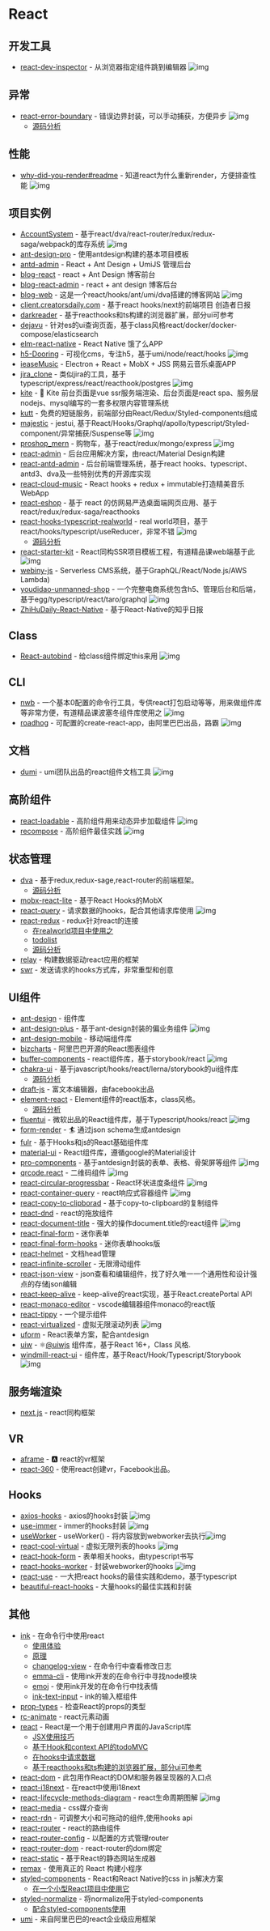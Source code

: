 # React


## 开发工具

- [react-dev-inspector](https://github.com/zthxxx/react-dev-inspector) - 从浏览器指定组件跳到编辑器 ![img](https://img.shields.io/github/stars/zthxxx/react-dev-inspector)


## 异常

- [react-error-boundary](https://github.com/bvaughn/react-error-boundary) - 错误边界封装，可以手动捕获，方便异步 ![img](https://img.shields.io/github/stars/bvaughn/react-error-boundary)
    - [源码分析](https://github.com/FunnyLiu/react-error-boundary/tree/readsource)
## 性能

- [why-did-you-render#readme](https://github.com/welldone-software/why-did-you-render#readme) - 知道react为什么重新render，方便排查性能 ![img](https://img.shields.io/github/stars/welldone-software/why-did-you-render#readme)

## 项目实例

- [AccountSystem](https://github.com/yvanwangl/AccountSystem) - 基于react/dva/react-router/redux/redux-saga/webpack的库存系统 ![img](https://img.shields.io/github/stars/yvanwangl/AccountSystem)
- [ant-design-pro](https://github.com/ant-design/ant-design-pro) - 使用antdesign构建的基本项目模板
- [antd-admin](https://github.com/zuiidea/antd-admin) - React + Ant Design + UmiJS 管理后台
- [blog-react](https://github.com/biaochenxuying/blog-react) - react + Ant Design 博客前台
- [blog-react-admin](https://github.com/biaochenxuying/blog-react-admin) - react + ant design 博客后台
- [blog-web](https://github.com/immisso/blog-web) - 这是一个react/hooks/ant/umi/dva搭建的博客网站 ![img](https://img.shields.io/github/stars/immisso/blog-web)
- [client.creatorsdaily.com](https://github.com/creatorsdaily/client.creatorsdaily.com) - 基于react hooks/next的前端项目 创造者日报
- [darkreader](https://github.com/darkreader/darkreader) - 基于reacthooks和ts构建的浏览器扩展，部分ui可参考
- [dejavu](https://github.com/appbaseio/dejavu) - 针对es的ui查询页面，基于class风格react/docker/docker-compose/elasticsearch
- [elm-react-native](https://github.com/stoneWeb/elm-react-native) - React Native 饿了么APP
- [h5-Dooring](https://github.com/MrXujiang/h5-Dooring) - 可视化cms，专注h5，基于umi/node/react/hooks ![img](https://img.shields.io/github/stars/MrXujiang/h5-Dooring)
- [ieaseMusic](https://github.com/trazyn/ieaseMusic) - Electron + React + MobX + JSS 网易云音乐桌面APP
- [jira_clone](https://github.com/oldboyxx/jira_clone) - 类似jira的工具，基于typescript/express/react/reacthook/postgres ![img](https://img.shields.io/github/stars/oldboyxx/jira_clone)
- [kite](https://github.com/maoxiaoquan/kite) - <g-emoji class="g-emoji" alias="palm_tree" fallback-src="https://github.githubassets.com/images/icons/emoji/unicode/1f334.png">🌴</g-emoji> Kite 前台页面是vue ssr服务端渲染、后台页面是react spa、服务层nodejs、mysql编写的一套多权限内容管理系统
- [kutt](https://github.com/thedevs-network/kutt) - 免费的短链服务，前端部分由React/Redux/Styled-components组成
- [majestic](https://github.com/Raathigesh/majestic) -  jestui, 基于React/Hooks/Graphql/apollo/typescript/Styled-component/异常捕获/Suspense等 ![img](https://img.shields.io/github/stars/Raathigesh/majestic)
- [proshop_mern](https://github.com/bradtraversy/proshop_mern) - 购物车，基于react/redux/mongo/express ![img](https://img.shields.io/github/stars/bradtraversy/proshop_mern)
- [react-admin](https://github.com/marmelab/react-admin) - 后台应用解决方案，由react/Material Design构建
- [react-antd-admin](https://github.com/liuguanhua/react-antd-admin) - 后台前端管理系统，基于react hooks、typescript、antd3、dva及一些特别优秀的开源库实现
- [react-cloud-music](https://github.com/sanyuan0704/react-cloud-music) - React hooks + redux + immutable打造精美音乐WebApp
- [react-eshop](https://github.com/layverns/react-eshop) - 基于 react 的仿网易严选桌面端网页应用、基于react/redux/redux-saga/reacthooks
- [react-hooks-typescript-realworld](https://github.com/chagweyh/react-hooks-typescript-realworld) - real world项目，基于react/hooks/typescript/useReducer，非常不错 ![img](https://img.shields.io/github/stars/chagweyh/react-hooks-typescript-realworld)
    - [源码分析](https://github.com/FunnyLiu/react-hooks-typescript-realworld/tree/readsource)
- [react-starter-kit](https://github.com/kriasoft/react-starter-kit) - React同构SSR项目模板工程，有道精品课web端基于此 ![img](https://img.shields.io/github/stars/kriasoft/react-starter-kit)
- [webiny-js](https://github.com/webiny/webiny-js) - Serverless CMS系统，基于GraphQL/React/Node.js/AWS Lambda)
- [youdidao-unmanned-shop](https://github.com/lay-zhou/youdidao-unmanned-shop) - 一个完整电商系统包含h5、管理后台和后端，基于egg/typescript/react/taro/graphql ![img](https://img.shields.io/github/stars/lay-zhou/youdidao-unmanned-shop)
- [ZhiHuDaily-React-Native](https://github.com/race604/ZhiHuDaily-React-Native) - 基于React-Native的知乎日报


## Class

- [React-autobind](https://github.com/cassiozen/React-autobind) - 给class组件绑定this来用 ![img](https://img.shields.io/github/stars/cassiozen/React-autobind)

## CLI

- [nwb](https://github.com/insin/nwb) - 一个基本0配置的命令行工具，专供react打包启动等等，用来做组件库等非常方便，有道精品课波塞冬组件库使用之 ![img](https://img.shields.io/github/stars/insin/nwb)
- [roadhog](https://github.com/sorrycc/roadhog) - 可配置的create-react-app，由阿里巴巴出品，路霸 ![img](https://img.shields.io/github/stars/sorrycc/roadhog)


## 文档

- [dumi](https://github.com/umijs/dumi) - umi团队出品的react组件文档工具 ![img](https://img.shields.io/github/stars/umijs/dumi)

## 高阶组件

- [react-loadable](https://github.com/jamiebuilds/react-loadable) - 高阶组件用来动态异步加载组件 ![img](https://img.shields.io/github/stars/jamiebuilds/react-loadable)
- [recompose](https://github.com/acdlite/recompose) - 高阶组件最佳实践 ![img](https://img.shields.io/github/stars/acdlite/recompose)

## 状态管理

- [dva](https://github.com/dvajs/dva) - 基于redux,redux-sage,react-router的前端框架。
    - [源码分析](https://github.com/FunnyLiu/dva/tree/readsource)
- [mobx-react-lite](https://github.com/mobxjs/mobx-react-lite) - 基于React Hooks的MobX
- [react-query](https://github.com/tannerlinsley/react-query) - 请求数据的hooks，配合其他请求库使用 ![img](https://img.shields.io/github/stars/tannerlinsley/react-query)
- [react-redux](https://www.npmjs.com/package/react-redux) - redux针对react的连接
    - [在realworld项目中使用之](https://github.com/FunnyLiu/react-redux-realworld-example-app/blob/master/src/index.js#L2)
    - [todolist](https://github.com/FunnyLiu/reduxDemo/blob/master/todolist/app.js)
    - [源码分析](https://github.com/FunnyLiu/react-redux/tree/readsource)
- [relay](https://github.com/facebook/relay) - 构建数据驱动react应用的框架
- [swr](https://github.com/zeit/swr) - 发送请求的hooks方式库，非常重型和创意

## UI组件

- [ant-design](https://github.com/ant-design/ant-design) - 组件库
- [ant-design-plus](https://github.com/alitajs/ant-design-plus) - 基于ant-design封装的偏业务组件 ![img](https://img.shields.io/github/stars/alitajs/ant-design-plus)
- [ant-design-mobile](https://github.com/ant-design/ant-design-mobile/) - 移动端组件库
- [bizcharts](https://github.com/alibaba/BizCharts) - 阿里巴巴开源的React图表组件
- [buffer-components](https://github.com/bufferapp/buffer-components) - react组件库，基于storybook/react  ![img](https://img.shields.io/github/stars/bufferapp/buffer-components)
- [chakra-ui](https://github.com/chakra-ui/chakra-ui) - 基于javascript/hooks/react/lerna/storybook的ui组件库
    - [源码分析](https://github.com/FunnyLiu/chakra-ui/tree/readsource)
- [draft-js](https://github.com/facebook/draft-js) - 富文本编辑器，由facebook出品
- [element-react](https://github.com/ElemeFE/element-react) - Element组件的react版本，class风格。
    - [源码分析](https://github.com/FunnyLiu/element-react/tree/readsource)
- [fluentui](https://github.com/microsoft/fluentui) - 微软出品的React组件库，基于Typescript/hooks/react ![img](https://img.shields.io/github/stars/microsoft/fluentui)
- [form-render](https://github.com/alibaba/form-render) - <g-emoji class="g-emoji" alias="surfing_man" fallback-src="https://github.githubassets.com/images/icons/emoji/unicode/1f3c4.png">🏄</g-emoji> 通过json schema生成antdesign
- [fulr](https://github.com/Chalarangelo/furl) - 基于Hooks和js的React基础组件库
- [material-ui](https://github.com/mui-org/material-ui) - React组件库，遵循google的Material设计
- [pro-components](https://github.com/ant-design/pro-components) -  基于antdesign封装的表单、表格、骨架屏等组件 ![img](https://img.shields.io/github/stars/ant-design/pro-components)
- [qrcode.react](https://github.com/zpao/qrcode.react) - 二维码组件 ![img](https://img.shields.io/github/stars/zpao/qrcode.react)
- [react-circular-progressbar](https://github.com/kevinsqi/react-circular-progressbar) - React环状进度条组件 ![img](https://img.shields.io/github/stars/kevinsqi/react-circular-progressbar)
- [react-container-query](https://github.com/react-container-query/react-container-query) -  react响应式容器组件 ![img](https://img.shields.io/github/stars/react-container-query/react-container-query)
- [react-copy-to-clipborad](https://github.com/nkbt/react-copy-to-clipboard) - 基于copy-to-clipboard的复制组件
- [react-dnd](https://github.com/react-dnd/react-dnd) - react的拖放组件
- [react-document-title](https://github.com/gaearon/react-document-title) - 强大的操作document.title的react组件 ![img](https://img.shields.io/github/stars/gaearon/react-document-title)
- [react-final-form](https://www.npmjs.com/package/react-final-form) - 迷你表单
- [react-final-form-hooks](https://github.com/final-form/react-final-form-hooks) - 迷你表单hooks版
- [react-helmet](https://github.com/nfl/react-helmet) - 文档head管理
- [react-infinite-scroller](https://github.com/CassetteRocks/react-infinite-scroller) - 无限滑动组件
- [react-json-view](https://github.com/mac-s-g/react-json-view) - json查看和编辑组件，找了好久唯一一个通用性和设计强点的存储json编辑
- [react-keep-alive](https://github.com/StructureBuilder/react-keep-alive) - keep-alive的react实现，基于React.createPortal API
- [react-monaco-editor](https://github.com/react-monaco-editor/react-monaco-editor) - vscode编辑器组件monaco的react版
- [react-tippy](https://www.npmjs.com/package/react-tippy) - 一个提示组件
- [react-virtualized](https://github.com/bvaughn/react-virtualized) - 虚拟无限滚动列表 ![img](https://img.shields.io/github/stars/bvaughn/react-virtualized)
- [uform](https://github.com/alibaba/uform) - React表单方案，配合antdesign
- [uiw](https://github.com/uiwjs/uiw) - <g-emoji class="g-emoji" alias="atom_symbol" fallback-src="https://github.githubassets.com/images/icons/emoji/unicode/269b.png">⚛️</g-emoji><a class="user-mention" data-hovercard-type="organization" data-hovercard-url="/orgs/uiwjs/hovercard" href="https://github.com/uiwjs">@uiwjs</a> 组件库，基于React 16+，Class 风格.
- [windmill-react-ui](https://github.com/estevanmaito/windmill-react-ui) -  组件库，基于React/Hook/Typescript/Storybook ![img](https://img.shields.io/github/stars/estevanmaito/windmill-react-ui)



## 服务端渲染
- [next.js](https://github.com/zeit/next.js) - react同构框架

## VR

- [aframe](https://github.com/aframevr/aframe) - <g-emoji class="g-emoji" alias="a" fallback-src="https://github.githubassets.com/images/icons/emoji/unicode/1f170.png">🅰️</g-emoji> react的vr框架
- [react-360](https://github.com/facebook/react-360) - 使用react创建vr，Facebook出品。

## Hooks

- [axios-hooks](https://github.com/simoneb/axios-hooks) - axios的hooks封装 ![img](https://img.shields.io/github/stars/simoneb/axios-hooks)
- [use-immer](https://github.com/immerjs/use-immer) - immer的hooks封装 ![img](https://img.shields.io/github/stars/immerjs/use-immer)
- [useWorker](https://github.com/alewin/useWorker) -  useWorker() - 将内容放到webworker去执行![img](https://img.shields.io/github/stars/alewin/useWorker)
- [react-cool-virtual](https://github.com/wellyshen/react-cool-virtual) -  虚拟无限列表的hooks ![img](https://img.shields.io/github/stars/wellyshen/react-cool-virtual)
- [react-hook-form](https://github.com/react-hook-form/react-hook-form) - 表单相关hooks，由typescript书写
- [react-hooks-worker](https://github.com/dai-shi/react-hooks-worker) - 封装webworker的hooks ![img](https://img.shields.io/github/stars/dai-shi/react-hooks-worker)
- [react-use](https://github.com/streamich/react-use) - 一大把react hooks的最佳实践和demo，基于typescript
- [beautiful-react-hooks](https://github.com/antonioru/beautiful-react-hooks) - 大量hooks的最佳实践和封装

## 其他

- [ink](https://github.com/vadimdemedes/ink) - 在命令行中使用react
    - [使用体验](https://omnipotent-front-end.github.io/library/react.html#react%E5%8F%AF%E4%BB%A5%E5%86%99%E5%91%BD%E4%BB%A4%E8%A1%8C%EF%BC%9F%E4%BD%93%E9%AA%8C%E6%80%8E%E4%B9%88%E6%A0%B7%EF%BC%9F)
    - [原理](https://omnipotent-front-end.github.io/library/react.html#%E4%BD%BF%E7%94%A8react%E6%93%8D%E4%BD%9Ccli%E7%9A%84%E5%B7%A5%E5%85%B7ink%E7%9A%84%E5%8E%9F%E7%90%86%E6%98%AF%E4%BB%80%E4%B9%88%EF%BC%9F)
    - [changelog-view](https://github.com/jdeniau/changelog-view) - 在命令行中查看修改日志
    - [emma-cli](https://github.com/maticzav/emma-cli) - 使用ink开发的在命令行中寻找node模块
    - [emoj](https://github.com/sindresorhus/emoj) - 使用ink开发的在命令行中找表情
    - [ink-text-input](https://github.com/vadimdemedes/ink-text-input) - ink的输入框组件
- [prop-types](https://github.com/facebook/prop-types) - 检查React的props的类型
- [rc-animate](https://github.com/react-component/animate) - react元素动画
- [react](https://www.npmjs.com/package/react) - React是一个用于创建用户界面的JavaScript库
    - [JSX使用技巧](https://omnipotent-front-end.github.io/library/react.html#%E4%BD%BF%E7%94%A8jsx%E6%97%B6%E6%9C%89%E9%82%A3%E4%BA%9B%E5%9F%BA%E6%9C%AC%E6%8A%80%E5%B7%A7%EF%BC%9F)
    - [基于Hook和context API的todoMVC](https://github.com/FunnyLiu/reactDemo/blob/master/todomvc_hook/index.jsx)
    - [在hooks中请求数据](https://github.com/FunnyLiu/reactDemo/blob/master/readme.md#fetch_hook)
    - [基于reacthooks和ts构建的浏览器扩展，部分ui可参考](https://github.com/darkreader/darkreader)
- [react-dom](https://www.npmjs.com/package/react-dom) - 此包用作React的DOM和服务器呈现器的入口点
- [react-i18next](https://www.npmjs.com/package/react-i18next) - 在react中使用i18next
- [react-lifecycle-methods-diagram](https://github.com/wojtekmaj/react-lifecycle-methods-diagram) - react生命周期图解 ![img](https://img.shields.io/github/stars/wojtekmaj/react-lifecycle-methods-diagram)
- [react-media](https://github.com/ReactTraining/react-media) - css媒介查询
- [react-rdn](https://github.com/bokuweb/react-rnd) - 可调整大小和可拖动的组件,使用hooks api
- [react-router](https://github.com/ReactTraining/react-router) - react的路由组件
- [react-router-config](https://www.npmjs.com/package/react-router-config) - 以配置的方式管理router
- [react-router-dom](https://github.com/ReactTraining/react-router) - react-router的dom绑定
- [react-static](https://github.com/nozzle/react-static) - 基于React的静态网站生成器
- [remax](https://github.com/remaxjs/remax) - 使用真正的 React 构建小程序
- [styled-components](https://www.npmjs.com/package/styled-components) - React和React Native的css in js解决方案
    - [在一个小型React项目中使用它](https://github.com/FunnyLiu/majestic/blob/master/ui/container.tsx#L14)
- [styled-normalize](https://www.npmjs.com/package/styled-normalize) - 将normalize用于styled-components   
    - [配合styled-components使用](https://github.com/brizer/http-mocker/blob/dev/packages/editor/ui/App.tsx#L4)
- [umi](https://www.npmjs.com/package/umi) - 来自阿里巴巴的react企业级应用框架